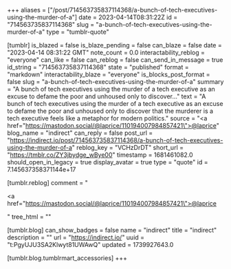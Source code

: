 +++
aliases = ["/post/714563735837114368/a-bunch-of-tech-executives-using-the-murder-of-a"]
date = 2023-04-14T08:31:22Z
id = "714563735837114368"
slug = "a-bunch-of-tech-executives-using-the-murder-of-a"
type = "tumblr-quote"

[tumblr]
is_blazed = false
is_blaze_pending = false
can_blaze = false
date = "2023-04-14 08:31:22 GMT"
note_count = 0.0
interactability_reblog = "everyone"
can_like = false
can_reblog = false
can_send_in_message = true
id_string = "714563735837114368"
state = "published"
format = "markdown"
interactability_blaze = "everyone"
is_blocks_post_format = false
slug = "a-bunch-of-tech-executives-using-the-murder-of-a"
summary = "A bunch of tech executives using the murder of a tech executive as an excuse to defame the poor and unhoused only to discover..."
text = "A bunch of tech executives using the murder of a tech executive as an excuse to defame the poor and unhoused only to discover that the murderer is a tech executive feels like a metaphor for modern politics."
source = "<a href=\"https://mastodon.social/@laprice/110194007984857421\">@laprice</a>"
blog_name = "indirect"
can_reply = false
post_url = "https://indirect.io/post/714563735837114368/a-bunch-of-tech-executives-using-the-murder-of-a"
reblog_key = "VCHzDrDT"
short_url = "https://tmblr.co/ZY3jbydge_wBye00"
timestamp = 1681461082.0
should_open_in_legacy = true
display_avatar = true
type = "quote"
id = 7.145637358371144e+17

[tumblr.reblog]
comment = "<p><a href=\"https://mastodon.social/@laprice/110194007984857421\">@laprice</a></p>"
tree_html = ""

[tumblr.blog]
can_show_badges = false
name = "indirect"
title = "indirect"
description = ""
url = "https://indirect.io/"
uuid = "t:PgyUJU3SA2Klwyt81UWAwQ"
updated = 1739927643.0

[tumblr.blog.tumblrmart_accessories]
+++
